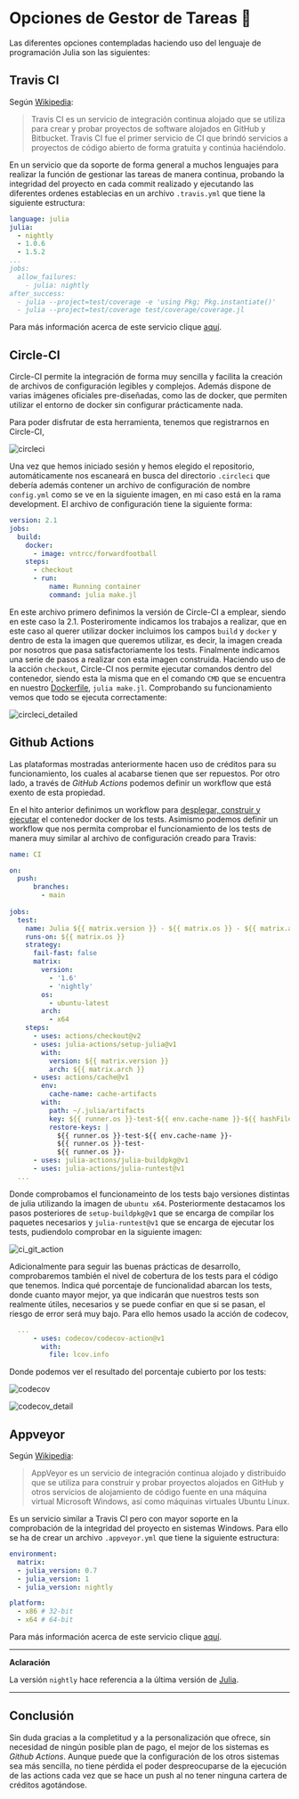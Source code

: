 # Opciones de Gestor de Tareas 📓

Las diferentes opciones contempladas haciendo uso del lenguaje de programación Julia son las siguientes:

## Travis CI

Según [Wikipedia](https://en.wikipedia.org/wiki/Travis_CI):
> Travis CI es un servicio de integración continua alojado que se utiliza para crear y probar proyectos de software alojados en GitHub y Bitbucket. Travis CI fue el primer servicio de CI que brindó servicios a proyectos de código abierto de forma gratuita y continúa haciéndolo.

En un servicio que da soporte de forma general a muchos lenguajes para realizar la función de gestionar las tareas de manera continua, probando la integridad del proyecto en cada commit realizado y ejecutando las diferentes ordenes establecias en un archivo `.travis.yml` que tiene la siguiente estructura:

```yml
language: julia
julia:
  - nightly
  - 1.0.6
  - 1.5.2
...
jobs:
  allow_failures:
    - julia: nightly
after_success:
  - julia --project=test/coverage -e 'using Pkg; Pkg.instantiate()'
  - julia --project=test/coverage test/coverage/coverage.jl
```
Para más información acerca de este servicio clique [aquí](https://www.travis-ci.com/).

## Circle-CI

Circle-CI permite la integración de forma muy sencilla y facilita la creación de archivos de configuración legibles y complejos. Además dispone de varias imágenes oficiales pre-diseñadas, como las de docker, que permiten utilizar el entorno de docker sin configurar prácticamente nada.

Para poder disfrutar de esta herramienta, tenemos que registrarnos en Circle-CI,

![circleci](../imgs/circleci.PNG)

Una vez que hemos iniciado sesión y hemos elegido el repositorio, automáticamente nos escaneará en busca del directorio `.circleci` que debería además contener un archivo de configuración de nombre `config.yml` como se ve en la siguiente imagen, en mi caso está en la rama development. El archivo de configuración tiene la siguiente forma:

```yml
version: 2.1
jobs:
  build:
    docker:
      - image: vntrcc/forwardfootball
    steps:
      - checkout
      - run:
          name: Running container
          command: julia make.jl
```
En este archivo primero definimos la versión de Circle-CI a emplear, siendo en este caso la 2.1. Posteriromente indicamos los trabajos a realizar, que en este caso al querer utilizar docker incluimos los campos `build` y `docker` y dentro de esta la imagen que queremos utilizar, es decir, la imagen creada por nosotros que pasa satisfactoriamente los tests. Finalmente indicamos una serie de pasos a realizar con esta imagen construida. Haciendo uso de la acción `checkout`, Circle-CI nos permite ejecutar comandos dentro del contenedor, siendo esta la misma que en el comando `CMD` que se encuentra en nuestro [Dockerfile](../../Dockerfile), `julia make.jl`. Comprobando su funcionamiento vemos que todo se ejecuta correctamente:

![circleci_detailed](../imgs/circleci_detailed.PNG)

## Github Actions

Las plataformas mostradas anteriormente hacen uso de créditos para su funcionamiento, los cuales al acabarse tienen que ser repuestos. Por otro lado, a través de _GitHub Actions_ podemos definir un workflow que está exento de esta propiedad.

En el hito anterior definimos un workflow para [desplegar, construir y ejecutar](../hitos/Hito_3.md) el contenedor docker de los tests. Asimismo podemos definir un workflow que nos permita comprobar el funcionamiento de los tests de manera muy similar al archivo de configuración creado para Travis:

```yml
name: CI

on:
  push:
      branches:
        - main
        
jobs:
  test:
    name: Julia ${{ matrix.version }} - ${{ matrix.os }} - ${{ matrix.arch }} - ${{ github.event_name }}
    runs-on: ${{ matrix.os }}
    strategy:
      fail-fast: false
      matrix:
        version:
          - '1.6'
          - 'nightly'
        os:
          - ubuntu-latest
        arch:
          - x64          
    steps:
      - uses: actions/checkout@v2
      - uses: julia-actions/setup-julia@v1
        with:
          version: ${{ matrix.version }}
          arch: ${{ matrix.arch }}
      - uses: actions/cache@v1
        env:
          cache-name: cache-artifacts
        with:
          path: ~/.julia/artifacts
          key: ${{ runner.os }}-test-${{ env.cache-name }}-${{ hashFiles('**/Project.toml') }}
          restore-keys: |
            ${{ runner.os }}-test-${{ env.cache-name }}-
            ${{ runner.os }}-test-
            ${{ runner.os }}-
      - uses: julia-actions/julia-buildpkg@v1
      - uses: julia-actions/julia-runtest@v1
  ...
```
Donde comprobamos el funcionameinto de los tests bajo versiones distintas de julia utilizando la imagen de `ubuntu x64`. Posteriormente destacamos los pasos posteriores de `setup-buildpkg@v1` que se encarga de compilar los paquetes necesarios y `julia-runtest@v1` que se encarga de ejecutar los tests, pudiendolo comprobar en la siguiente imagen:

![ci_git_action](../imgs/ci_git_action.PNG)

Adicionalmente para seguir las buenas prácticas de desarrollo, comprobaremos también el nivel de cobertura de los tests para el código que tenemos. Indica qué porcentaje de funcionalidad abarcan los tests, donde cuanto mayor mejor, ya que indicarán que nuestros tests son realmente útiles, necesarios y se puede confiar en que si se pasan, el riesgo de error será muy bajo. Para ello hemos usado la acción de codecov,

```yml
  ...
      - uses: codecov/codecov-action@v1
        with:
          file: lcov.info
```

Donde podemos ver el resultado del porcentaje cubierto por los tests:

![codecov](../imgs/codecov.PNG)

![codecov_detail](../imgs/codecov_detailed.PNG)

## Appveyor

Según [Wikipedia](https://en.wikipedia.org/wiki/AppVeyor):
> AppVeyor es un servicio de integración continua alojado y distribuido que se utiliza para construir y probar proyectos alojados en GitHub y otros servicios de alojamiento de código fuente en una máquina virtual Microsoft Windows, así como máquinas virtuales Ubuntu Linux.

Es un servicio similar a Travis CI pero con mayor soporte en la comprobación de la integridad del proyecto en sistemas Windows. Para ello se ha de crear un archivo `.appveyor.yml` que tiene la siguiente estructura:

```yml
environment:
  matrix:
  - julia_version: 0.7
  - julia_version: 1
  - julia_version: nightly

platform:
  - x86 # 32-bit
  - x64 # 64-bit
```
Para más información acerca de este servicio clique [aquí](https://www.appveyor.com/).

***
**Aclaración**

La versión `nightly` hace referencia a la última versión de [Julia](https://github.com/JuliaLang/julia).

***

## Conclusión

Sin duda gracias a la completitud y a la personalización que ofrece, sin necesidad de ningún posible plan de pago, el mejor de los sistemas es _Github Actions_. Aunque puede que la configuración de los otros sistemas sea más sencilla, no tiene pérdida el poder despreocuparse de la ejecución de las actions cada vez que se hace un push al no tener ninguna cartera de créditos agotándose.